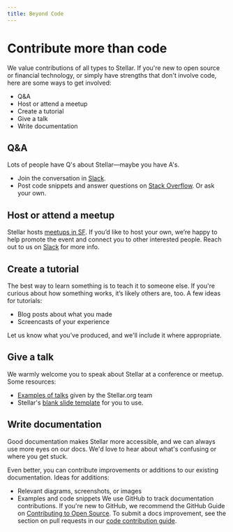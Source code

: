 ```yaml
---
title: Beyond Code
---
```


# Contribute more than code
We value contributions of all types to Stellar. If you're new to open source or financial technology, or simply have strengths that don't involve code, here are some ways to get involved:
* Q&A
* Host or attend a meetup
* Create a tutorial
* Give a talk
* Write documentation


## Q&A

Lots of people have Q's about Stellar—maybe you have A's.

* Join the conversation in [Slack](http://slack.stellar.org/).
* Post code snippets and answer questions on [Stack Overflow](http://stackoverflow.com). Or ask your own.


## Host or attend a meetup
Stellar hosts [meetups in SF](http://www.meetup.com/Stellar-SF/). If you’d like to host your own, we’re happy to help promote the event and connect you to other interested people. Reach out to us on [Slack](http://slack.stellar.org/) for more info.


## Create a tutorial
The best way to learn something is to teach it to someone else. If you're curious about how something works, it’s likely others are, too. A few ideas for tutorials:

* Blog posts about what you made
* Screencasts of your experience

Let us know what you’ve produced, and we'll include it where appropriate.


## Give a talk
We warmly welcome you to speak about Stellar at a conference or meetup. Some resources:

* [Examples of talks](https://www.stellar.org/blog/tag/stellar-talks/) given by the
Stellar.org team
* Stellar's [blank slide template](https://docs.google.com/presentation/d/1C9493Vj1J0JzbiMiEOn64NWdfBl3Kal2KverZWSVziw/edit#slide=id.g6db1791cd_022) for you to use.


## Write documentation
Good documentation makes Stellar more accessible, and we can always use more eyes on our docs. We'd love to hear about what's confusing or where you get stuck.

Even better, you can contribute improvements or additions to our existing documentation. Ideas for additions:

* Relevant diagrams, screenshots, or images
* Examples and code snippets
We use GitHub to track documentation contributions. If you're new to GitHub, we recommend the GitHub Guide on [Contributing to Open Source](https://guides.github.com/activities/contributing-to-open-source/). To submit a docs improvement, see the section on pull requests in our [code contribution guide](https://github.com/stellar/docs/blob/master/CONTRIBUTING.md).




